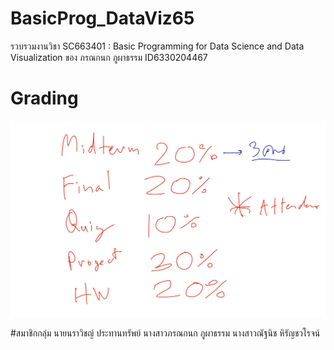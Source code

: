 # BasicProg_DataViz65
รวบรวมงานวิชา SC663401 : Basic Programming for Data Science and Data Visualization ของ ภรณกนก ภูผาธรรม ID6330204467

# Grading
![grading image](Grading.jpg)

#สมาชิกกลุ่ม
นายนราวิชญ์ ประทานทรัพย์
นางสาวภรณกนก ภูผาธรรม
นางสาวณัฐนิช หิรัญชวโรจน์
